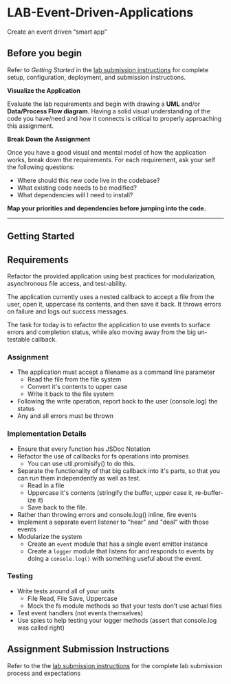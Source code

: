 # LAB-Event-Driven-Applications
Create an event driven “smart app”

## Before you begin
Refer to *Getting Started*  in the [lab submission instructions](../../../reference/submission-instructions/labs/README.md) for complete setup, configuration, deployment, and submission instructions.

**Visualize the Application**

Evaluate the lab requirements and begin with drawing a **UML** and/or **Data/Process Flow diagram**.  Having a solid visual understanding of the code you have/need and how it connects is critical to properly approaching this assignment.

**Break Down the Assignment**

Once you have a good visual and mental model of how the application works, break down the requirements. For each requirement, ask your self the following questions:

* Where should this new code live in the codebase?
* What existing code needs to be modified?
* What dependencies will I need to install?

**Map your priorities and dependencies before jumping into the code.**

---

## Getting Started

## Requirements

Refactor the provided application using best practices for modularization, asynchronous file access, and test-ability.

The application currently uses a nested callback to accept a file from the user, open it, uppercase its contents, and then save it back. It throws errors on failure and logs out success messages.

The task for today is to refactor the application to use events to surface errors and completion status, while also moving away from the big un-testable callback.

### Assignment
* The application must accept a filename as a command line parameter
  * Read the file from the file system
  * Convert it's contents to upper case
  * Write it back to the file system
* Following the write operation, report back to the user (console.log) the status
* Any and all errors must be thrown

### Implementation Details
* Ensure that every function has JSDoc Notation
* Refactor the use of callbacks for fs operations into promises
  * You can use util.promisify() to do this.
* Separate the functionality of that big callback into it's parts, so that you can run them independently as well as test.
  * Read in a file
  * Uppercase it's contents (stringify the buffer, upper case it, re-buffer-ize it)
  * Save back to the file.
* Rather than throwing errors and console.log() inline, fire events
* Implement a separate event listener to "hear" and "deal" with those events
* Modularize the system
  * Create an `event` module that has a single event emitter instance
  * Create a `logger` module that listens for and responds to events by doing a `console.log()` with something useful about the event.



### Testing
* Write tests around all of your units
  * File Read, File Save, Uppercase
  * Mock the fs module methods so that your tests don't use actual files
* Test event handlers (not events themselves)
* Use spies to help testing your logger methods (assert that console.log was called right)


## Assignment Submission Instructions
Refer to the the [lab submission instructions](../../../reference/submission-instructions/labs/README.md) for the complete lab submission process and expectations
